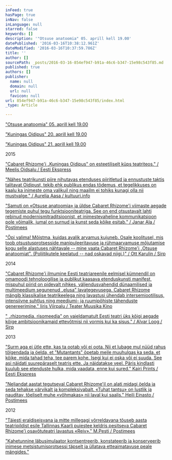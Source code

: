 ```yaml
---
inFeed: true
hasPage: true
inNav: false
inLanguage: null
starred: false
keywords: []
description: '"Otsuse anatoomia" 05. aprill kell 19.00'
datePublished: '2016-03-16T10:38:12.961Z'
dateModified: '2016-03-16T10:37:59.786Z'
title: ''
author: []
sourcePath: _posts/2016-03-16-854ef947-b91a-46c6-b347-15e98c543f85.md
published: true
authors: []
publisher:
  name: null
  domain: null
  url: null
  favicon: null
url: 854ef947-b91a-46c6-b347-15e98c543f85/index.html
_type: Article

---
```

["Otsuse anatoomia" 05\. aprill kell 19.00][0]

["Kuningas Oidipus" 20\. aprill kell 19.00][1]

["Kuningas Oidipus" 21\. aprill kell 19.00][1]

2015

["Cabaret Rhizome'i „Kuningas Oidipus" on esteetiliselt küps teatriteos." / Meelis Oidsalu / Eesti Ekspress][2]

["Nähes teatrikunsti piire nihutavas etenduses piiritletud ja ennustuste taktis talitavat Oidipust, tekib ehk publikus endas tõdemus, et tegelikkuses on kaalu ka inimeste oma valikuil ning maailm ei tohiks kunagi olla nii mustvalge." / Aurelia Aasa / kultuuri.info][3]

["Samuti on «Otsuse anatoomia» ja üldse Cabaret Rhizome'i viimaste aegade tegemiste puhul tegu funktsiooniteatriga. See on end otsustavalt lahti rebinud modernismitraditsioonist, et inimestevaheline kommunikatsioon pole võimalik, jumal on surnud ja kunst seda kõike esitab." / Janar Ala / Postimees][4]

["Õpi valima! Mõistma, kuidas avalik arvamus kujuneb. Osale koolitusel, mis toob otsustusprotsesside manipuleeritavuse ja rühmaarvamuse mõjutamise kogu selle alastuses nähtavale -- mine vaata Cabaret Rhizome'i „Otsuse anatoomiat". (Poliitikutele keelatud -- nad oskavad niigi.)" / Ott Karulin / Sirp][5]

2014

["Cabaret Rhizome'i ilmumine Eesti teatriareenile eelmisel kümnendil on omamoodi tehnoloogilise ja publikut kaasava etenduskunsti manifest, mispuhul piirid on pidevalt nihkes, väljendusvahendid dünaamilised ja multimeedium segunenud „elusa" lavategevusega. Cabaret Rhizome mängib klassikalise teatrikeelega ning lavastusi ühendab intersemiootilisus, intensiivne suhtlus ning meediumi- ja ruumipõhiste tähenduste genereerimine." Iiris Viirpalu / Teater Muusika Kino][6]

[" „rhizomedia. risomeedia" on vaieldamatult Eesti teatri üks kõigi aegade kõige ambitsioonikamaid ettevõtmisi nii vormis kui ka sisus." / Alvar Loog / Sirp][7]

2013

["Surm aga ei ütle ette, kas ta ootab või ei oota. Nii et lubage mul nüüd rahus tõlgendada ja öelda, et "Mutantants" õpetab meile muuhulgas ka seda, et kõike, mida tahad teha, tee parem kohe. Isegi kui ei oska või ei suuda. See asi näidati suurepäraselt teatris ette. Ja näidatakse veel. Päris kindlasti kuulub see etenduste hulka, mida vaadata, enne kui sured." Kairi Prints / Eesti Ekspress][8]

["Neljandat aastat tegutseval Cabaret Rhizome'il on alati midagi öelda ja seda tehakse värvikalt ja kompleksivabalt. «Tuhat tantsu» on lustlik ja nauditav, tõeliselt muhe «võhmakas» nii laval kui saalis." Heili Einasto / Postimees][9]

2012

["Täiesti eraldiseisvana ja mitte millegagi võrreldavana tõuseb aasta teatripildist esile Tallinnas Kaarli puiestee keldris pesitseva Cabaret Rhizome'i osavõtuteatri lavastus «Reiv»."  M.Pesti / Postimees][10]

["Kahetunnine läbusimulaator kontsentreerib, konstateerib ja konserveerib inimese metsistumisprotsessi täpselt ja üllatava etteaimatavuse peale mängides."][11]

[0]: https://www.facebook.com/events/1358123884205194/
[1]: https://www.facebook.com/events/959970384109849/
[2]: http://ekspress.delfi.ee/areen/kompleksideta-oidipus?id=73197663
[3]: http://kultuur.info/blogi/blog/aurelia-aasa-raamistatud-inimene-piirideta-teatris/
[4]: http://kultuur.postimees.ee/3153883/teater-kui-pehme-kommunikatsioon
[5]: http://www.sirp.ee/s1-artiklid/teater/rosimanluse-katsepolugoon-valijatele/
[6]: https://leviolondingres.wordpress.com/2014/05/13/cabaret-rhizomei-risoomid/
[7]: http://www.sirp.ee/s1-artiklid/teater/digitaalse-olemise-talutav-kergus/
[8]: http://ekspress.delfi.ee/news/areen/enne-kui-sured-tantsi?id=65991484
[9]: http://kultuur.postimees.ee/1194714/tuhat-tantsu-enne-surma
[10]: http://arvamus.postimees.ee/1083534/teatri-aasta-2012-teatririndel-muutusteta
[11]: http://ekspress.delfi.ee/news/areen/luhiulevaade-maailma-asjust-teatris?id=64144675